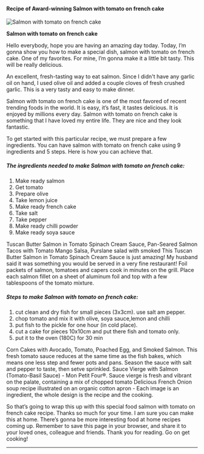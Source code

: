            

#### Recipe of Award-winning Salmon with tomato on french cake

![Salmon with tomato on french cake](https://img-global.cpcdn.com/recipes/51872335/751x532cq70/salmon-with-tomato-on-french-cake-recipe-main-photo.jpg)

**Salmon with tomato on french cake**

Hello everybody, hope you are having an amazing day today. Today, I’m gonna show you how to make a special dish, salmon with tomato on french cake. One of my favorites. For mine, I’m gonna make it a little bit tasty. This will be really delicious.

An excellent, fresh-tasting way to eat salmon. Since I didn't have any garlic oil on hand, I used olive oil and added a couple cloves of fresh crushed garlic. This is a very tasty and easy to make dinner.

Salmon with tomato on french cake is one of the most favored of recent trending foods in the world. It is easy, it’s fast, it tastes delicious. It is enjoyed by millions every day. Salmon with tomato on french cake is something that I have loved my entire life. They are nice and they look fantastic.

To get started with this particular recipe, we must prepare a few ingredients. You can have salmon with tomato on french cake using 9 ingredients and 5 steps. Here is how you can achieve that.

##### The ingredients needed to make Salmon with tomato on french cake:

1.  Make ready salmon
2.  Get tomato
3.  Prepare olive
4.  Take lemon juice
5.  Make ready french cake
6.  Take salt
7.  Take pepper
8.  Make ready chilli powder
9.  Make ready soya sauce

Tuscan Butter Salmon in Tomato Spinach Cream Sauce, Pan-Seared Salmon Tacos with Tomato Mango Salsa, Purslane salad with smoked This Tuscan Butter Salmon in Tomato Spinach Cream Sauce is just amazing! My husband said it was something you would be served in a very fine restaurant! Foil packets of salmon, tomatoes and capers cook in minutes on the grill. Place each salmon fillet on a sheet of aluminum foil and top with a few tablespoons of the tomato mixture.

##### Steps to make Salmon with tomato on french cake:

1.  cut clean and dry fish for small pieces (3x3cm). use salt am pepper.
2.  chop tomato and mix it with olive, soya sauce,lemon and chilli
3.  put fish to the pickle for one hour (in cold place).
4.  cut a cake for pieces 10x10cm and put there fish and tomato only.
5.  put it to the oven (180C) for 30 min

Corn Cakes with Avocado, Tomato, Poached Egg, and Smoked Salmon. This fresh tomato sauce reduces at the same time as the fish bakes, which means one less step and fewer pots and pans. Season the sauce with salt and pepper to taste, then setve sprinkled. Sauce Vierge with Salmon (Tomato-Basil Sauce) - Mon Petit Four®. Sauce vierge is fresh and vibrant on the palate, containing a mix of chopped tomato Delicious French Onion soup recipe illustrated on an organic cotton apron - Each image is an ingredient, the whole design is the recipe and the cooking.

So that’s going to wrap this up with this special food salmon with tomato on french cake recipe. Thanks so much for your time. I am sure you can make this at home. There’s gonna be more interesting food at home recipes coming up. Remember to save this page in your browser, and share it to your loved ones, colleague and friends. Thank you for reading. Go on get cooking!

* * *